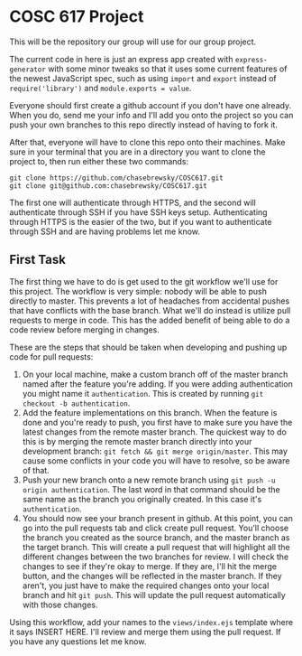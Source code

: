 # COSC 617 Project

This will be the repository our group will use for our group project.

The current code in here is just an express app created with `express-generator` with some minor tweaks so that it uses some current features of the newest JavaScript spec, such as using `import` and `export` instead of `require('library')` and `module.exports = value`.

Everyone should first create a github account if you don't have one already. When you do, send me your info and I'll add you onto the project so you can push your own branches to this repo directly instead of having to fork it.

After that, everyone will have to clone this repo onto their machines. Make sure in your terminal that you are in a directory you want to clone the project to, then run either these two commands:

```
git clone https://github.com/chasebrewsky/COSC617.git
git clone git@github.com:chasebrewsky/COSC617.git
```

The first one will authenticate through HTTPS, and the second will authenticate through SSH if you have SSH keys setup. Authenticating through HTTPS is the easier of the two, but if you want to authenticate through SSH and are having problems let me know.

## First Task

The first thing we have to do is get used to the git workflow we'll use for this project. The workflow is very simple: nobody will be able to push directly to master. This prevents a lot of headaches from accidental pushes that have conflicts with the base branch. What we'll do instead is utilize pull requests to merge in code. This has the added benefit of being able to do a code review before merging in changes. 

These are the steps that should be taken when developing and pushing up code for pull requests:

1. On your local machine, make a custom branch off of the master branch named after the feature you're adding. If you were adding authentication you might name it `authentication`. This is created by running `git checkout -b authentication`.
2. Add the feature implementations on this branch. When the feature is done and you're ready to push, you first have to make sure you have the latest changes from the remote master branch. The quickest way to do this is by merging the remote master branch directly into your development branch: `git fetch && git merge origin/master`. This may cause some conflicts in your code you will have to resolve, so be aware of that.
3. Push your new branch onto a new remote branch using `git push -u origin authentication`. The last word in that command should be the same name as the branch you originally created. In this case it's `authentication`.
4. You should now see your branch present in github. At this point, you can go into the pull requests tab and click create pull request. You'll choose the branch you created as the source branch, and the master branch as the target branch. This will create a pull request that will highlight all the different changes between the two branches for review. I will check the changes to see if they're okay to merge. If they are, I'll hit the merge button, and the changes will be reflected in the master branch. If they aren't, you just have to make the required changes onto your local branch and hit `git push`. This will update the pull request automatically with those changes.

Using this workflow, add your names to the `views/index.ejs` template where it says INSERT HERE. I'll review and merge them using the pull request. If you have any questions let me know.
